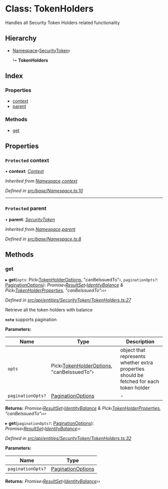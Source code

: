# Class: TokenHolders

Handles all Security Token Holders related functionality

## Hierarchy

* [Namespace](base.namespace.md)‹[SecurityToken](api_entities_securitytoken.securitytoken.md)›

  ↳ **TokenHolders**

## Index

### Properties

* [context](api_entities_securitytoken.tokenholders.md#protected-context)
* [parent](api_entities_securitytoken.tokenholders.md#protected-parent)

### Methods

* [get](api_entities_securitytoken.tokenholders.md#get)

## Properties

### `Protected` context

• **context**: *[Context](context.context-1.md)*

*Inherited from [Namespace](base.namespace.md).[context](base.namespace.md#protected-context)*

*Defined in [src/base/Namespace.ts:10](https://github.com/PolymathNetwork/polymesh-sdk/blob/6d34df1/src/base/Namespace.ts#L10)*

___

### `Protected` parent

• **parent**: *[SecurityToken](api_entities_securitytoken.securitytoken.md)*

*Inherited from [Namespace](base.namespace.md).[parent](base.namespace.md#protected-parent)*

*Defined in [src/base/Namespace.ts:8](https://github.com/PolymathNetwork/polymesh-sdk/blob/6d34df1/src/base/Namespace.ts#L8)*

## Methods

###  get

▸ **get**(`opts`: Pick‹[TokenHolderOptions](../interfaces/api_entities_securitytoken.tokenholderoptions.md), "canBeIssuedTo"›, `paginationOpts?`: [PaginationOptions](../interfaces/types.paginationoptions.md)): *Promise‹[ResultSet](../interfaces/types.resultset.md)‹[IdentityBalance](../interfaces/api_entities_securitytoken.identitybalance.md) & Pick‹[TokenHolderProperties](../interfaces/api_entities_securitytoken.tokenholderproperties.md), "canBeIssuedTo"›››*

*Defined in [src/api/entities/SecurityToken/TokenHolders.ts:27](https://github.com/PolymathNetwork/polymesh-sdk/blob/6d34df1/src/api/entities/SecurityToken/TokenHolders.ts#L27)*

Retrieve all the token holders with balance

**`note`** supports pagination

**Parameters:**

Name | Type | Description |
------ | ------ | ------ |
`opts` | Pick‹[TokenHolderOptions](../interfaces/api_entities_securitytoken.tokenholderoptions.md), "canBeIssuedTo"› | object that represents whether extra properties should be fetched for each token holder  |
`paginationOpts?` | [PaginationOptions](../interfaces/types.paginationoptions.md) | - |

**Returns:** *Promise‹[ResultSet](../interfaces/types.resultset.md)‹[IdentityBalance](../interfaces/api_entities_securitytoken.identitybalance.md) & Pick‹[TokenHolderProperties](../interfaces/api_entities_securitytoken.tokenholderproperties.md), "canBeIssuedTo"›››*

▸ **get**(`paginationOpts?`: [PaginationOptions](../interfaces/types.paginationoptions.md)): *Promise‹[ResultSet](../interfaces/types.resultset.md)‹[IdentityBalance](../interfaces/api_entities_securitytoken.identitybalance.md)››*

*Defined in [src/api/entities/SecurityToken/TokenHolders.ts:32](https://github.com/PolymathNetwork/polymesh-sdk/blob/6d34df1/src/api/entities/SecurityToken/TokenHolders.ts#L32)*

**Parameters:**

Name | Type |
------ | ------ |
`paginationOpts?` | [PaginationOptions](../interfaces/types.paginationoptions.md) |

**Returns:** *Promise‹[ResultSet](../interfaces/types.resultset.md)‹[IdentityBalance](../interfaces/api_entities_securitytoken.identitybalance.md)››*
